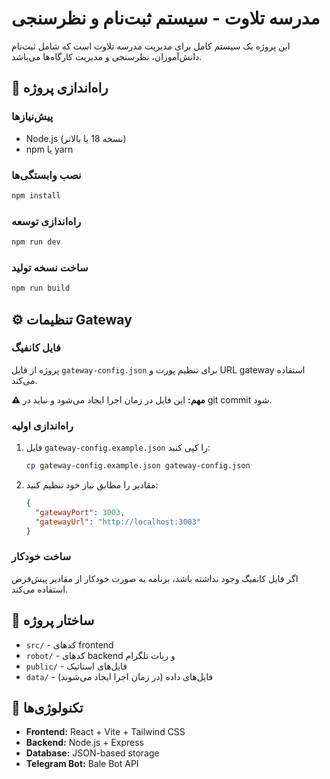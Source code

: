 # مدرسه تلاوت - سیستم ثبت‌نام و نظرسنجی

این پروژه یک سیستم کامل برای مدیریت مدرسه تلاوت است که شامل ثبت‌نام دانش‌آموزان، نظرسنجی و مدیریت کارگاه‌ها می‌باشد.

## 🚀 راه‌اندازی پروژه

### پیش‌نیازها
- Node.js (نسخه 18 یا بالاتر)
- npm یا yarn

### نصب وابستگی‌ها
```bash
npm install
```

### راه‌اندازی توسعه
```bash
npm run dev
```

### ساخت نسخه تولید
```bash
npm run build
```

## ⚙️ تنظیمات Gateway

### فایل کانفیگ
پروژه از فایل `gateway-config.json` برای تنظیم پورت و URL gateway استفاده می‌کند.

**⚠️ مهم:** این فایل در زمان اجرا ایجاد می‌شود و نباید در git commit شود.

### راه‌اندازی اولیه
1. فایل `gateway-config.example.json` را کپی کنید:
   ```bash
   cp gateway-config.example.json gateway-config.json
   ```

2. مقادیر را مطابق نیاز خود تنظیم کنید:
   ```json
   {
     "gatewayPort": 3003,
     "gatewayUrl": "http://localhost:3003"
   }
   ```

### ساخت خودکار
اگر فایل کانفیگ وجود نداشته باشد، برنامه به صورت خودکار از مقادیر پیش‌فرض استفاده می‌کند.

## 📁 ساختار پروژه

- `src/` - کدهای frontend
- `robot/` - کدهای backend و ربات تلگرام
- `public/` - فایل‌های استاتیک
- `data/` - فایل‌های داده (در زمان اجرا ایجاد می‌شوند)

## 🔧 تکنولوژی‌ها

- **Frontend:** React + Vite + Tailwind CSS
- **Backend:** Node.js + Express
- **Database:** JSON-based storage
- **Telegram Bot:** Bale Bot API
